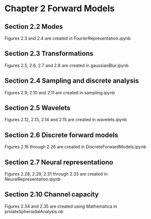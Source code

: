 # Chapter 2 Forward Models

## Section 2.2 Modes
Figures 2.3 and 2.4 are created in FourierRepresentation.ipynb
## Section 2.3 Transformations
Figures 2.5, 2.6,  2.7  and 2.8 are created in gaussianBlur.ipynb
## Section 2.4 Sampling and discrete analysis
Figures 2.9, 2.10 and 2.11 are created in sampling.ipynb
## Section 2.5 Wavelets
Figures 2.12, 2.13, 2.14 and 2.15 are created in wavelets.ipynb
## Section 2.6 Discrete forward models
Figures 2.16 through 2.26 are created in DiscreteForwardModels.ipynb
## Section 2.7 Neural representationo
Figures 2.28, 2.29, 2.31 through 2.33 are created in NeuralRepresentation.ipynb
## Section 2.10 Channel capacity
Figures 2.34 and 2.35 are created using Mathematica in  prolateSpheroidalAnalysis.nb
